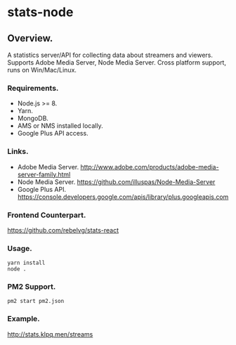 # stats-node

## Overview.
A statistics server/API for collecting data about streamers and viewers.
Supports Adobe Media Server, Node Media Server.
Cross platform support, runs on Win/Mac/Linux.

### Requirements.
 - Node.js >= 8.
 - Yarn.
 - MongoDB.
 - AMS or NMS installed locally.
 - Google Plus API access.

### Links.
 - Adobe Media Server. http://www.adobe.com/products/adobe-media-server-family.html
 - Node Media Server. https://github.com/illuspas/Node-Media-Server
 - Google Plus API. https://console.developers.google.com/apis/library/plus.googleapis.com

### Frontend Counterpart.
https://github.com/rebelvg/stats-react

### Usage.
```
yarn install
node .
```

### PM2 Support.
```
pm2 start pm2.json
```

### Example.
http://stats.klpq.men/streams
